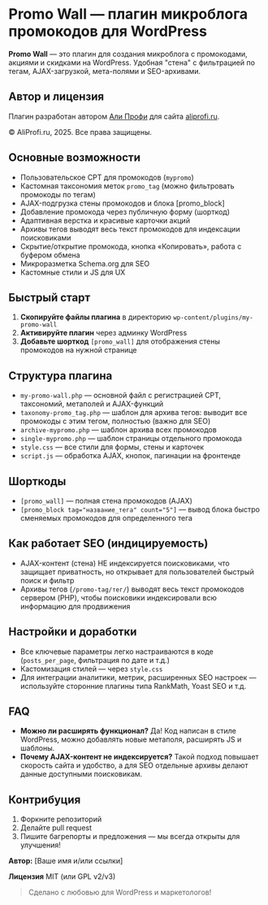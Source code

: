 # Promo Wall — плагин микроблога промокодов для WordPress

**Promo Wall** — это плагин для создания микроблога с промокодами, акциями и скидками на WordPress. Удобная "стена" с фильтрацией по тегам, AJAX-загрузкой, мета-полями и SEO-архивами.

## Автор и лицензия

Плагин разработан автором [Али Профи](https://aliprofi.ru) для сайта [aliprofi.ru](https://aliprofi.ru).

© AliProfi.ru, 2025. Все права защищены.

## Основные возможности

- Пользовательское CPT для промокодов (`mypromo`)
- Кастомная таксономия меток `promo_tag` (можно фильтровать промокоды по тегам)
- AJAX-подгрузка стены промокодов и блока [promo_block]
- Добавление промокода через публичную форму (шорткод)
- Адаптивная верстка и красивые карточки акций
- Архивы тегов выводят весь текст промокодов для индексации поисковиками
- Скрытие/открытие промокода, кнопка «Копировать», работа с буфером обмена
- Микроразметка Schema.org для SEO
- Кастомные стили и JS для UX


## Быстрый старт

1. **Скопируйте файлы плагина** в директорию `wp-content/plugins/my-promo-wall`
2. **Активируйте плагин** через админку WordPress
3. **Добавьте шорткод** `[promo_wall]` для отображения стены промокодов на нужной странице

## Структура плагина

- `my-promo-wall.php` — основной файл с регистрацией CPT, таксономий, метаполей и AJAX-функций
- `taxonomy-promo_tag.php` — шаблон для архива тегов: выводит все промокоды с этим тегом, полностью (важно для SEO)
- `archive-mypromo.php` — шаблон архива всех промокодов
- `single-mypromo.php` — шаблон страницы отдельного промокода
- `style.css` — все стили для формы, стены и карточек
- `script.js` — обработка AJAX, кнопок, пагинации на фронтенде


## Шорткоды

- `[promo_wall]` — полная стена промокодов (AJAX)
- `[promo_block tag="название_тега" count="5"]` — вывод блока быстро сменяемых промокодов для определенного тега


## Как работает SEO (индицируемость)

- AJAX-контент (стена) НЕ индексируется поисковиками, что защищает приватность, но открывает для пользователей быстрый поиск и фильтр
- Архивы тегов (`/promo-tag/тег/`) выводят весь текст промокодов сервером (PHP), чтобы поисковики индексировали всю информацию для продвижения


## Настройки и доработки

- Все ключевые параметры легко настраиваются в коде (`posts_per_page`, фильтрация по дате и т.д.)
- Кастомизация стилей — через `style.css`
- Для интеграции аналитики, метрик, расширенных SEO настроек — используйте сторонние плагины типа RankMath, Yoast SEO и т.д.


## FAQ

- **Можно ли расширять функционал?**
Да! Код написан в стиле WordPress, можно добавлять новые метаполя, расширять JS и шаблоны.
- **Почему AJAX-контент не индексируется?**
Такой подход повышает скорость сайта и удобство, а для SEO отдельные архивы делают данные доступными поисковикам.


## Контрибуция

1. Форкните репозиторий
2. Делайте pull request
3. Пишите багрепорты и предложения — мы всегда открыты для улучшения!

**Автор:**
[Ваше имя и/или ссылки]

**Лицензия**
MIT (или GPL v2/v3)

> Сделано с любовью для WordPress и маркетологов!
